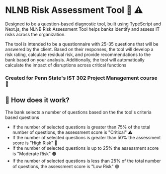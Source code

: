 # NLNB Risk Assessment Tool 🏦 ⚠️

Designed to be a question-based diagnostic tool, built using TypeScript and Next.js, the NLNB Risk Assessment Tool helps banks identify and assess IT risks across the organization.

The tool is intended to be a questionnaire with 25-35 questions that will be answered by the client. Based on their responses, the tool will develop a risk rating, calculate residual risk, and provide recommendations to the bank based on your analysis. Additionally, the tool will automatically calculate the impact of disruptions across critical functions

### Created for Penn State's IST 302 Project Management course 🐾

## 🤔 How does it work?

The bank selects a number of questions based on the the tool's criteria based questions

- If the number of selected questions is greater than 75% of the total number of questions, the assessment score is "Critical" ⚠️
- If the number of selected questions is greater than 50% the assessment score is "High Risk" 🔴
- If the number of selected questions is up to 25% the assessment score is "Moderate Risk" 🟠
- If the number of selected questions is less than 25% of the total number of questions, the assessment score is "Low Risk" 🟢


